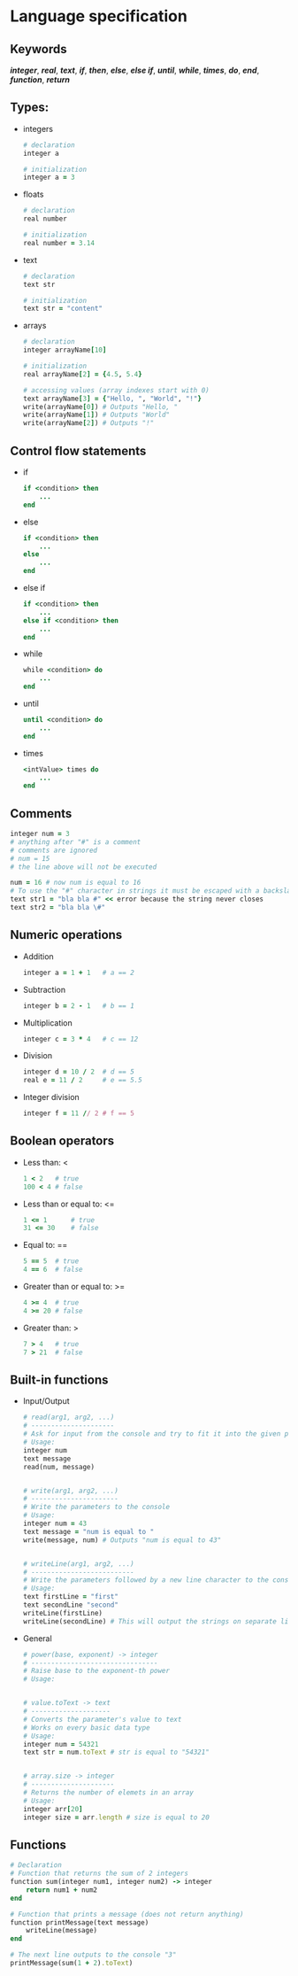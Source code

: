 # Language specification

## Keywords
***integer***, ***real***, ***text***, ***if***, ***then***, ***else***, ***else if***, ***until***, ***while***, ***times***, ***do***, ***end***, ***function***, ***return***

## Types:
- integers
    ```ruby
    # declaration
    integer a

    # initialization
    integer a = 3
    ```
- floats
    ```ruby
    # declaration
    real number

    # initialization
    real number = 3.14
    ```
- text
    ```ruby
    # declaration
    text str

    # initialization
    text str = "content"
    ```
- arrays
    ```ruby
    # declaration
    integer arrayName[10]

    # initialization
    real arrayName[2] = {4.5, 5.4}

    # accessing values (array indexes start with 0)
    text arrayName[3] = {"Hello, ", "World", "!"}
    write(arrayName[0]) # Outputs "Hello, "
    write(arrayName[1]) # Outputs "World"
    write(arrayName[2]) # Outputs "!"
    ```

## Control flow statements
- if 
    ```ruby
    if <condition> then
        ...
    end
    ```
- else
    ```ruby
    if <condition> then
        ...
    else
        ...
    end
    ```
- else if
    ```ruby
    if <condition> then
        ...
    else if <condition> then
        ...
    end
    ```
- while
    ```ruby
    while <condition> do
        ...
    end
    ```
- until
    ```ruby
    until <condition> do
        ...
    end
    ```
- times
    ```ruby
    <intValue> times do
        ...
    end
    ```
    
## Comments
```ruby
integer num = 3
# anything after "#" is a comment
# comments are ignored
# num = 15
# the line above will not be executed

num = 16 # now num is equal to 16
# To use the "#" character in strings it must be escaped with a backslash "\"
text str1 = "bla bla #" << error because the string never closes
text str2 = "bla bla \#"
```
    
## Numeric operations
- Addition
    ```ruby
    integer a = 1 + 1   # a == 2
    ```
- Subtraction
    ```ruby
    integer b = 2 - 1   # b == 1
    ```
- Multiplication
    ```ruby
    integer c = 3 * 4   # c == 12
    ```
- Division
    ```ruby
    integer d = 10 / 2  # d == 5
    real e = 11 / 2     # e == 5.5
    ```
- Integer division
    ```ruby
    integer f = 11 // 2 # f == 5
    ```
    
## Boolean operators

- Less than: <
    ```ruby
    1 < 2   # true
    100 < 4 # false
    ```
- Less than or equal to: <=
    ```ruby
    1 <= 1      # true
    31 <= 30    # false
    ```
- Equal to: ==
    ```ruby
    5 == 5  # true
    4 == 6  # false
    ```
- Greater than or equal to: >=
    ```ruby
    4 >= 4  # true
    4 >= 20 # false
    ```
- Greater than: >
    ```ruby
    7 > 4   # true
    7 > 21  # false
    ```

## Built-in functions

- Input/Output
    ```ruby
    # read(arg1, arg2, ...)
    # ---------------------
    # Ask for input from the console and try to fit it into the given parameters
    # Usage:
    integer num
    text message
    read(num, message)


    # write(arg1, arg2, ...)
    # ----------------------
    # Write the parameters to the console
    # Usage:
    integer num = 43
    text message = "num is equal to "
    write(message, num) # Outputs "num is equal to 43"


    # writeLine(arg1, arg2, ...)
    # --------------------------
    # Write the parameters followed by a new line character to the console
    # Usage:
    text firstLine = "first"
    text secondLine "second"
    writeLine(firstLine)
    writeLine(secondLine) # This will output the strings on separate lines
    ```
- General
    ```ruby
    # power(base, exponent) -> integer
    # --------------------------------
    # Raise base to the exponent-th power
    # Usage:
    
    
    # value.toText -> text
    # --------------------
    # Converts the parameter's value to text
    # Works on every basic data type 
    # Usage:
    integer num = 54321
    text str = num.toText # str is equal to "54321"


    # array.size -> integer
    # ---------------------
    # Returns the number of elemets in an array
    # Usage:
    integer arr[20]
    integer size = arr.length # size is equal to 20
    ```

## Functions
```ruby
# Declaration
# Function that returns the sum of 2 integers
function sum(integer num1, integer num2) -> integer
    return num1 + num2
end

# Function that prints a message (does not return anything)
function printMessage(text message)
    writeLine(message)
end

# The next line outputs to the console "3"
printMessage(sum(1 + 2).toText)
```
